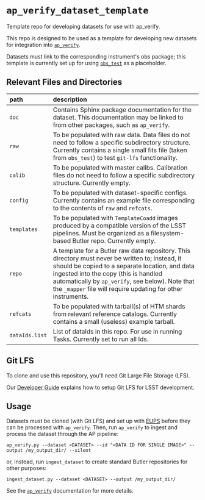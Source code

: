 `ap_verify_dataset_template`
============================

Template repo for developing datasets for use with ap_verify.

This repo is designed to be used as a template for developing new datasets for integration into [`ap_verify`](https://github.com/lsst-dm/ap_verify/).

Datasets must link to the corresponding instrument's obs package; this template is currently set up for using [`obs_test`](https://github.com/lsst/obs_test/) as a placeholder.

Relevant Files and Directories
------------------------------
path                  | description
:---------------------|:-----------------------------
`doc`                 | Contains Sphinx package documentation for the dataset. This documentation may be linked to from other packages, such as `ap_verify`.
`raw`                 | To be populated with raw data. Data files do not need to follow a specific subdirectory structure. Currently contains a single small fits file (taken from `obs_test`) to test `git-lfs` functionality.
`calib`               | To be populated with master calibs. Calibration files do not need to follow a specific subdirectory structure. Currently empty.
`config`              | To be populated with dataset-specific configs. Currently contains an example file corresponding to the contents of `raw` and `refcats`.
`templates`           | To be populated with `TemplateCoadd` images produced by a compatible version of the LSST pipelines. Must be organized as a filesystem-based Butler repo. Currently empty.
`repo`                | A template for a Butler raw data repository. This directory must never be written to; instead, it should be copied to a separate location, and data ingested into the copy (this is handled automatically by `ap_verify`, see below). Note that the `_mapper` file will require updating for other instruments.
`refcats`             | To be populated with tarball(s) of HTM shards from relevant reference catalogs. Currently contains a small (useless) example tarball.
`dataIds.list`        | List of dataIds in this repo. For use in running Tasks. Currently set to run all Ids.


Git LFS
-------

To clone and use this repository, you'll need Git Large File Storage (LFS).

Our [Developer Guide](http://developer.lsst.io/en/latest/tools/git_lfs.html) explains how to setup Git LFS for LSST development.

Usage
-----

<!-- TODO: replace with just links to Sphinx labels `ap-verify-datasets-install` and `ap-verify-running` once those docs are published -->

Datasets must be cloned (with Git LFS) and set up with [EUPS](https://developer.lsst.io/stack/eups-tutorial.html) before they can be processed with `ap_verify`.
Then, run `ap_verify` to ingest and process the dataset through the AP pipeline:

    ap_verify.py --dataset <DATASET> --id "<DATA ID FOR SINGLE IMAGE>" --output /my_output_dir/ --silent

or, instead, run `ingest_dataset` to create standard Butler repositories for other purposes:

    ingest_dataset.py --dataset <DATASET> --output /my_output_dir/

See the [`ap_verify`](https://github.com/lsst-dm/ap_verify/) documentation for more details.
